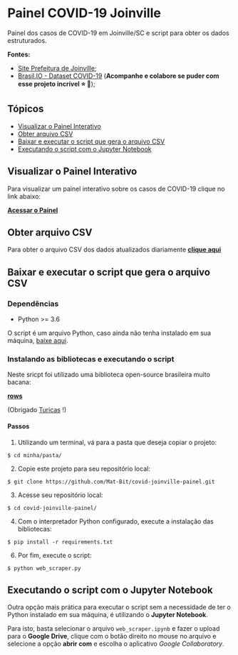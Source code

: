 # Painel COVID-19 Joinville

Painel dos casos de COVID-19 em Joinville/SC e script para obter os dados estruturados.

**Fontes:** 
* [Site Prefeitura de Joinville](https://www.joinville.sc.gov.br/publicacoes/dados-casos-coronavirus-municipio-de-joinville/);
* [Brasil.IO - Dataset COVID-19](https://brasil.io/covid19/) (**Acompanhe e colabore se puder com esse projeto incrível :star: :pray:**);


## Tópicos

- [Visualizar o Painel Interativo](#visualizar-o-painel-interativo)
- [Obter arquivo CSV](#obter-arquivo-csv)
- [Baixar e executar o script que gera o arquivo CSV](#baixar-e-executar-o-script-que-gera-o-arquivo-csv)
- [Executando o script com o Jupyter Notebook](#executando-o-script-com-o-jupyter-notebook)


## Visualizar o Painel Interativo

Para visualizar um painel interativo sobre os casos de COVID-19 clique no link abaixo:

**[Acessar o Painel](https://datastudio.google.com/s/rxtWEbmtvec)**


## Obter arquivo CSV

Para obter o arquivo CSV dos dados atualizados diariamente **[clique aqui](https://drive.google.com/file/d/1p-9E4D2rPSfiEmZZ62QTo-TZBiME1Xpl/view?usp=sharing)**


## Baixar e executar o script que gera o arquivo CSV

### Dependências

- Python >= 3.6

O script é um arquivo Python, caso ainda não tenha instalado em sua máquina, [baixe aqui](https://www.python.org/downloads/).

### Instalando as bibliotecas e executando o script

Neste sricpt foi utilizado uma biblioteca open-source brasileira muito bacana:

**[rows](https://github.com/turicas/rows)** 

(Obrigado [Turicas](https://github.com/turicas) !)

#### Passos

1. Utilizando um terminal, vá para a pasta que deseja copiar o projeto:


```console
$ cd minha/pasta/ 
```

2. Copie este projeto para seu repositório local:

```console
$ git clone https://github.com/Mat-Bit/covid-joinville-painel.git
```

3. Acesse seu repositório local:

```console
$ cd covid-joinville-painel/
```

4. Com o interpretador Python configurado, execute a instalação das bibliotecas:

```console
$ pip install -r requirements.txt
```

6. Por fim, execute o script:

```console
$ python web_scraper.py
```


## Executando o script com o Jupyter Notebook

Outra opção mais prática para executar o script sem a necessidade de ter o Python instalado em sua máquina, é utilizando o **Jupyter Notebook**.

Para isto, basta selecionar o arquivo `web_scraper.ipynb` e fazer o upload para o **Google Drive**, clique com o botão direito no mouse no arquivo e selecione a opção **abrir com** e escolha o aplicativo *Google Collaboratory*.
